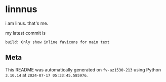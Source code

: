 # linnnus

i am linus. that's me.

my latest commit is

```
build: Only show inline favicons for main text
```

## Meta

This README was automatically generated on `fv-az1530-213` using Python
`3.10.14` at `2024-07-17 05:33:45.585976`.
